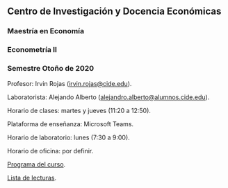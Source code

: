 ## Centro de Investigación y Docencia Económicas
### Maestría en Economía
### Econometría II
### Semestre Otoño de 2020

Profesor: Irvin Rojas (irvin.rojas@cide.edu).

Laboratorista: Alejando Alberto (alejandro.alberto@alumnos.cide.edu).

Horario de clases: martes y jueves (11:20 a 12:50).

Plataforma de enseñanza: Microsoft Teams.

Horario de laboratorio: lunes (7:30 a 9:00).

Horario de oficina: por definir.

[Programa del curso](https://github.com/rojasirvin/ECNII/blob/master/programa.md).

[Lista de lecturas](https://github.com/rojasirvin/ECNII/blob/master/lecturas.md).